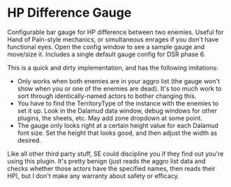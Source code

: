 # HP Difference Gauge

Configurable bar gauge for HP difference between two enemies.  Useful for Hand of Pain-style mechanics, or simultaneous enrages if you don't have functional eyes.  Open the config window to see a sample gauge and move/size it.  Includes a single default gauge config for DSR phase 6.

This is a quick and dirty implementation, and has the following imitations:

- Only works when both enemies are in your aggro list (the gauge won't show when you or one of the enemies are dead).  It's too much work to sort through identically-named actors to bother changing this.
- You have to find the TerritoryType of the instance with the enemies to set it up.  Look in the Dalamud data window, debug windows for other plugins, the sheets, etc.  May add zone dropdown at some point.
- The gauge only looks right at a certain height value for each Dalamud font size.  Set the height that looks good, and then adjust the width as desired.

Like all other third party stuff, SE could discipline you if they find out you're using this plugin.  It's pretty benign (just reads the aggro list data and checks whether those actors have the specified names, then reads their HP), but I don't make any warranty about safety or efficacy.